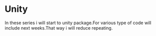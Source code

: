 # Unity
In these series i will start to unity package.For various type of code will include next weeks.That way i will reduce repeating.
